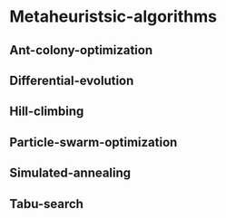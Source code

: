 # Metaheuristsic-algorithms
## Ant-colony-optimization
## Differential-evolution
## Hill-climbing
## Particle-swarm-optimization
## Simulated-annealing
## Tabu-search
